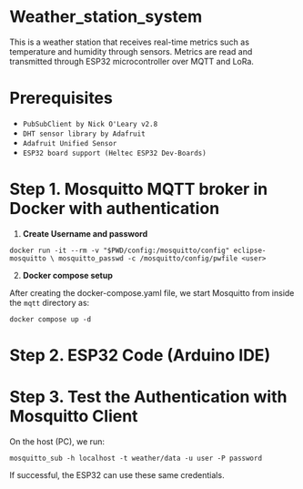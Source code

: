 # Weather_station_system
This is a weather station that receives real-time metrics such as temperature and humidity through sensors. Metrics are read and transmitted through ESP32 microcontroller over MQTT and LoRa.

# Prerequisites

- `PubSubClient by Nick O'Leary v2.8`
- `DHT sensor library by Adafruit`
- `Adafruit Unified Sensor`
- `ESP32 board support (Heltec ESP32 Dev-Boards)`

# Step 1. Mosquitto MQTT broker in Docker with authentication

1. **Create Username and password**

`docker run -it --rm -v "$PWD/config:/mosquitto/config" eclipse-mosquitto \
  mosquitto_passwd -c /mosquitto/config/pwfile <user>
`

2. **Docker compose setup**

After creating the docker-compose.yaml file, we start Mosquitto from inside the `mqtt` directory as:

`docker compose up -d`

# Step 2. ESP32 Code (Arduino IDE) 


# Step 3. Test the Authentication with Mosquitto Client

On the host (PC), we run:

`mosquitto_sub -h localhost -t weather/data -u user -P password`

If successful, the ESP32 can use these same credentials.